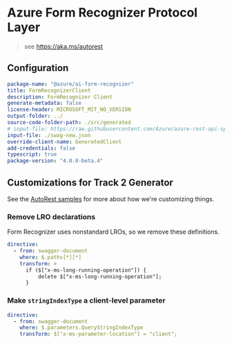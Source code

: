 # Azure Form Recognizer Protocol Layer

> see https://aka.ms/autorest

## Configuration

```yaml
package-name: "@azure/ai-form-recognizer"
title: FormRecognizerClient
description: FormRecognizer Client
generate-metadata: false
license-header: MICROSOFT_MIT_NO_VERSION
output-folder: ../
source-code-folder-path: ./src/generated
# input-file: https://raw.githubusercontent.com/Azure/azure-rest-api-specs/1a8a869d1a96dc007f116d320f5c2659323bbe7c/specification/cognitiveservices/data-plane/FormRecognizer/stable/v2.1/FormRecognizer.json
input-file: ./swag-new.json
override-client-name: GeneratedClient
add-credentials: false
typescript: true
package-version: "4.0.0-beta.4"
```

## Customizations for Track 2 Generator

See the [AutoRest samples](https://github.com/Azure/autorest/tree/master/Samples/3b-custom-transformations)
for more about how we're customizing things.

### Remove LRO declarations

Form Recognizer uses nonstandard LROs, so we remove these definitions.

```yaml
directive:
  - from: swagger-document
    where: $.paths[*][*]
    transform: >
      if ($["x-ms-long-running-operation"]) {
          delete $["x-ms-long-running-operation"];
      }
```

### Make `stringIndexType` a client-level parameter

```yaml
directive:
  - from: swagger-document
    where: $.parameters.QueryStringIndexType
    transform: $["x-ms-parameter-location"] = "client";
```
